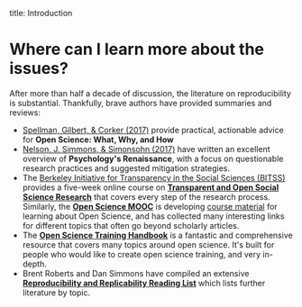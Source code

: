 title: Introduction

# Where can I learn more about the issues?

After more than half a decade of discussion, the literature on reproducibility is substantial. Thankfully, brave authors have provided summaries and reviews:

* [Spellman, Gilbert, & Corker \(2017\)](https://psyarxiv.com/ak6jr) provide practical, actionable advice for **Open Science: What, Why, and How**
* [Nelson, J. Simmons, & Simonsohn \(2017\)](https://dx.doi.org/10.1146/annurev-psych-122216-011836) have written an excellent overview of **Psychology's Renaissance**, with a focus on questionable research practices and suggested mitigation strategies.
* The [Berkeley Initiative for Transparency in the Social Sciences (BITSS)
 ](https://www.bitss.org/) provides a five-week online course on [**Transparent and Open Social Science Research**](https://www.futurelearn.com/courses/open-social-science-research) that covers every step of the research process. Similarly, the [**Open Science MOOC**](https://opensciencemooc.eu/) is developing [course material](https://docs.google.com/document/d/1KuTSECSYHXZmZX15GDjyD65pJ90eRMhHVEZ-1trsw30/edit#) for learning about Open Science, and has collected many interesting links for different topics that often go beyond scholarly articles.
* The [**Open Science Training Handbook**](https://book.fosteropenscience.eu) is a fantastic and comprehensive resource that covers many topics around open science. It's built for people who would like to create open science training, and very in-depth.
* Brent Roberts and Dan Simmons have compiled an extensive [**Reproducibility and Replicability Reading List**](https://docs.google.com/document/d/14lBD0aZDPij2Z6AOpAharOAtmt6ZBI0EuF3_tu8m66I/) which lists further literature by topic.



